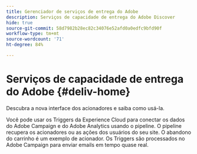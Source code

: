```yaml
---
title: Gerenciador de serviços de entrega do Adobe
description: Serviços de capacidade de entrega do Adobe Discover
hide: true
source-git-commit: 58d7982b28ec82c34076e52afd0a0edfc9bfd90f
workflow-type: tm+mt
source-wordcount: '71'
ht-degree: 84%

---
```


# Serviços de capacidade de entrega do Adobe {#deliv-home}

Descubra a nova interface dos acionadores e saiba como usá-la.

Você pode usar os Triggers da Experience Cloud para conectar os dados do Adobe Campaign e do Adobe Analytics usando o pipeline. O pipeline recupera os acionadores ou as ações dos usuários do seu site. O abandono do carrinho é um exemplo de acionador. Os Triggers são processados no Adobe Campaign para enviar emails em tempo quase real.

